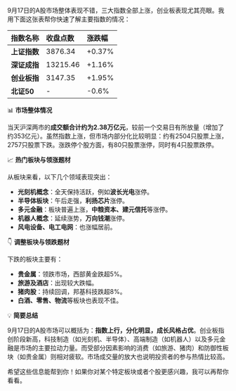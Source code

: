 9月17日的A股市场整体表现不错，三大指数全部上涨，创业板表现尤其亮眼。我用下面这张表帮你快速了解主要指数的情况：

| 指数名称    | 收盘点数 | 涨跌幅 |
| :---------- | :------- | :----- |
| **上证指数**  | 3876.34  | +0.37% |
| **深证成指**  | 13215.46 | +1.16% |
| **创业板指**  | 3147.35  | +1.95% |
| **北证50**   | -        | -0.6%  |

📊 **市场整体情况**

当天沪深两市的**成交额合计约为2.38万亿元**，较前一个交易日有所放量（增加了约353亿元）。虽然指数上涨，但市场内部分化比较明显：约有2504只股票上涨，2757只股票下跌。涨跌停个股方面，有80只股票涨停，同时有4只股票跌停。

📈 **热门板块与领涨题材**

从板块来看，以下几个领域表现突出：

*   **光刻机概念**：全天保持活跃，例如**波长光电**涨停。
*   **半导体板块**：午后走强，**利扬芯片**涨停。
*   **多元金融**：板块普遍上涨，**中粮资本、建元信托**等涨停。
*   **机器人概念**：延续涨势，**万向钱潮**涨停。
*   **风电设备、电工电网**：也涨幅居前。

👇 **调整板块与领跌题材**

下跌的板块主要有：

*   **贵金属**：领跌市场，西部黄金跌超5%。
*   **旅游及酒店**：出现较大跌幅。
*   **猪肉股**：持续回调，邦基科技跌超8%。
*   **白酒、零售、物流**等板块也表现不佳。

💡 **简要总结**

9月17日的A股市场可以概括为：**指数上行，分化明显，成长风格占优**。创业板指创阶段新高，科技制造（如光刻机、半导体）、高端制造（如机器人）以及多元金融是市场的主要拉动力量。而受部分因素影响的消费（如旅游、猪肉）和防御性板块（如贵金属）则相对疲软。市场成交量的放大也说明投资者的参与热情比较高。

希望这些信息能帮到你！如果你对某个特定板块或者个股更感兴趣，我可以再帮你看看。